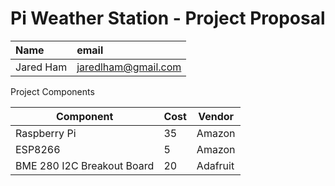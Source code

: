 # Pi Weather Station - Project Proposal

| Name | email     |
| :------------- | :------------- |
| Jared Ham      | jaredlham@gmail.com      |


Project Components

| Component  |  Cost | Vendor  |  
|---|---|---|
| Raspberry Pi   | 35     | Amazon |
| ESP8266       | 5  | Amazon |
|BME 280 I2C Breakout Board | 20| Adafruit |
